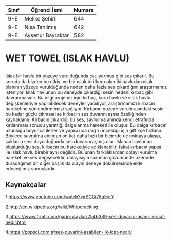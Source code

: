 


Sınıf | Öğrenci İsmi  | Numara
-------|----------------|--------
9-E    | Melike Şehirli | 644
9-E    | Nisa Tanılmış  | 642
9-E    | Ayşenur Bayraktar | 582

#  WET TOWEL (ISLAK HAVLU)
##
Islak bir havlu bir yüzeye vurulduğunda çatlıyormuş gibi ses çıkarır. Bu soruda da bizden bu etkiyi ve biri ıslak biri kuru olan iki havludan ıslak olanının yüzeye vurulduğunda neden daha fazla ses çıkardığını araştırmamız isteniyor. Islak havlunun bu deneyde çıkardığı sesin nedeni kırbaç gibi davranmasıdır. Bu bilgi projemiz için kırbaç, kuru havlu ve ıslak havlu değişkenleriyle yapılabilecek deneyler yaratıyor, araştırmamızı kırbacın hareketine yönlendirmemizi sağlıyor. Kırbacın yüzeye vurulmasındaki sesin bu kadar güçlü çıkması ise kırbacın ses duvarını aşma özelliğinden kaynaklanır. Kırbacın çıkardığı bu ses, savrulma anında kendi etrafında katlanması sonucu yarattığı dalgalanma hareketi ile oluşur. Bu dalga kırbacın uzunluğu boyunca ilerler ve yapısı uca doğru inceldiği için gittikçe hızlanır. Böylece savrulma anından on kat daha hızlı bir biçimde uç noktaya ulaşıp, şaklama sesi duyulduğunda ses duvarını aşmış olur. Islanan havlunun oluşturduğu ses, kırbacın bu hareketiyle açıklanabilir, fakat kırbacın yapısı ile ıslak havlu birebir aynı değildir. Bulunan farklılıklardan dolayı vurulma hareketi ve ses değişecektir, dolayısıyla sorunun çözümünde üzerinde duracağımız bir diğer başlık da olayın deneye dökülmesinde elde edeceğimiz sonuçlardır.
## Kaynakçalar  
 1.https://www.youtube.com/watch?v=SGGi7AqEvrY

2.http://en.wikipedia.org/wiki/Whipcracking

3.https://www.frmtr.com/garip-olaylar/2546389-ses-duvarini-asan-ilk-icat-nedir.html

4.https://popsci.com.tr/ses-duvarini-asabilen-ilk-icat-nedir/
